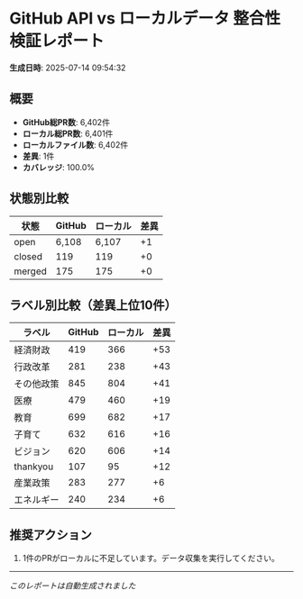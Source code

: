 # GitHub API vs ローカルデータ 整合性検証レポート

**生成日時**: 2025-07-14 09:54:32

## 概要

- **GitHub総PR数**: 6,402件
- **ローカル総PR数**: 6,401件
- **ローカルファイル数**: 6,402件
- **差異**: 1件
- **カバレッジ**: 100.0%

## 状態別比較

| 状態 | GitHub | ローカル | 差異 |
|------|--------|----------|------|
| open | 6,108 | 6,107 | +1 |
| closed | 119 | 119 | +0 |
| merged | 175 | 175 | +0 |

## ラベル別比較（差異上位10件）

| ラベル | GitHub | ローカル | 差異 |
|--------|--------|----------|------|
| 経済財政 | 419 | 366 | +53 |
| 行政改革 | 281 | 238 | +43 |
| その他政策 | 845 | 804 | +41 |
| 医療 | 479 | 460 | +19 |
| 教育 | 699 | 682 | +17 |
| 子育て | 632 | 616 | +16 |
| ビジョン | 620 | 606 | +14 |
| thankyou | 107 | 95 | +12 |
| 産業政策 | 283 | 277 | +6 |
| エネルギー | 240 | 234 | +6 |

## 推奨アクション

1. 1件のPRがローカルに不足しています。データ収集を実行してください。

---
*このレポートは自動生成されました*